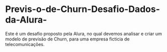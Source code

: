 # Previs-o-de-Churn-Desafio-Dados-da-Alura-
Este é um desafio proposto pela Alura, no qual devemos analisar e criar um modelo de previsão de Churn, para uma empresa ficticia de telecomunicações.
